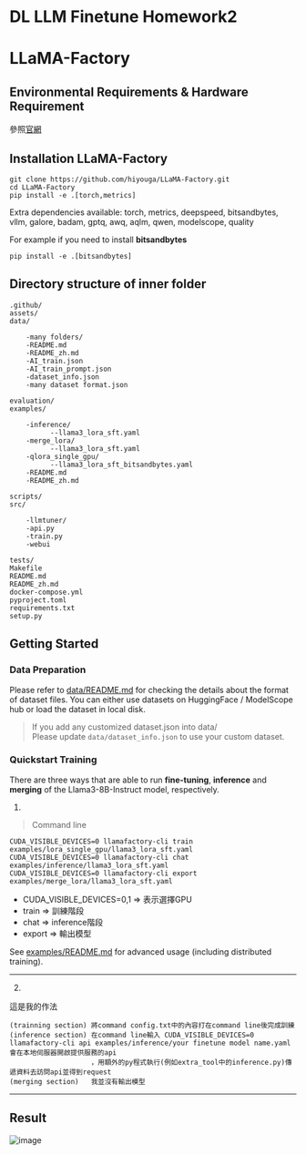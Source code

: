 
# DL LLM Finetune Homework2

# LLaMA-Factory

## Environmental Requirements & Hardware Requirement
參照[官網](https://github.com/hiyouga/LLaMA-Factory?tab=readme-ov-file#requirement)

## Installation LLaMA-Factory

```
git clone https://github.com/hiyouga/LLaMA-Factory.git
cd LLaMA-Factory
pip install -e .[torch,metrics]
```
Extra dependencies available: torch, metrics, deepspeed, bitsandbytes, vllm, galore, badam, gptq, awq, aqlm, qwen, modelscope, quality

For example if you need to install **bitsandbytes**
```
pip install -e .[bitsandbytes]
```

## Directory structure of inner folder

```
.github/
assets/
data/

    -many folders/
    -README.md
    -README_zh.md
    -AI_train.json
    -AI_train_prompt.json
    -dataset_info.json
    -many dataset format.json

evaluation/
examples/

    -inference/
          --llama3_lora_sft.yaml
    -merge_lora/
          --llama3_lora_sft.yaml
    -qlora_single_gpu/
          --llama3_lora_sft_bitsandbytes.yaml
    -README.md
    -README_zh.md

scripts/
src/

    -llmtuner/
    -api.py
    -train.py
    -webui

tests/
Makefile
README.md
README_zh.md
docker-compose.yml
pyproject.toml
requirements.txt
setup.py
```

## Getting Started

### Data Preparation
Please refer to [data/README.md](https://github.com/hiyouga/LLaMA-Factory/blob/main/data/README.md) for checking the details about the format of dataset files. You can either use datasets on HuggingFace / ModelScope hub or load the dataset in local disk.

> If you add any customized dataset.json into data/  
> Please update `data/dataset_info.json` to use your custom dataset.


### Quickstart Training 
There are three ways that are able to run **fine-tuning**, **inference** and **merging** of the Llama3-8B-Instruct model, respectively.

1.
> Command line 

```
CUDA_VISIBLE_DEVICES=0 llamafactory-cli train examples/lora_single_gpu/llama3_lora_sft.yaml
CUDA_VISIBLE_DEVICES=0 llamafactory-cli chat examples/inference/llama3_lora_sft.yaml
CUDA_VISIBLE_DEVICES=0 llamafactory-cli export examples/merge_lora/llama3_lora_sft.yaml
```

* CUDA_VISIBLE_DEVICES=0,1  => 表示選擇GPU
* train                     => 訓練階段
* chat                      => inference階段
* export                    => 輸出模型

See [examples/README.md](https://github.com/hiyouga/LLaMA-Factory/blob/main/examples/README.md) for advanced usage (including distributed training).

---
2.
這是我的作法
```
(trainning section) 將command config.txt中的內容打在command line後完成訓練
(inference section) 在command line輸入 CUDA_VISIBLE_DEVICES=0 llamafactory-cli api examples/inference/your finetune model name.yaml 會在本地伺服器開啟提供服務的api
                    ，用額外的py程式執行(例如extra_tool中的inference.py)傳遞資料去訪問api並得到request
(merging section)   我並沒有輸出模型
```

***


## Result 
![image](https://github.com/Liavan0122/112-NYCU-539100-Deep-Learning/assets/167183282/62cca38a-0675-4910-a0f3-afb90e07e755)


